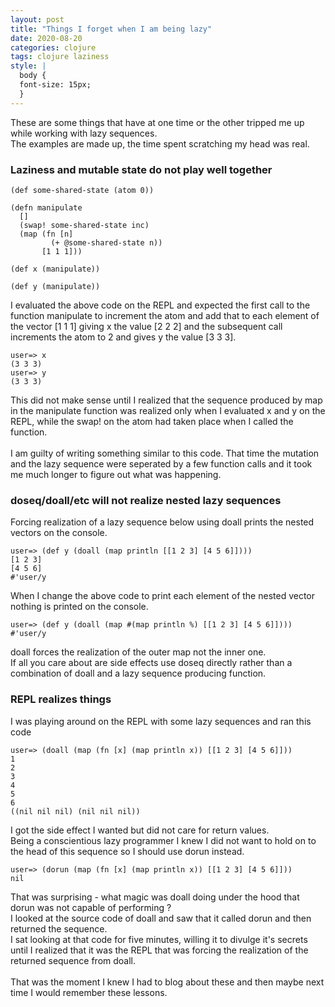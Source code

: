 ```yaml
---
layout: post
title: "Things I forget when I am being lazy"
date: 2020-08-20
categories: clojure
tags: clojure laziness
style: |
  body {
  font-size: 15px;
  } 
---
```

These are some things that have at one time or the other tripped me up while working with lazy sequences.  
The examples are made up, the time spent scratching my head was real.  

### Laziness and mutable state do not play well together
```
(def some-shared-state (atom 0))

(defn manipulate
  []
  (swap! some-shared-state inc)
  (map (fn [n]
         (+ @some-shared-state n))
       [1 1 1]))

(def x (manipulate))

(def y (manipulate))
```
I evaluated the above code on the REPL and expected the first call to the function manipulate to increment the atom and add that to each element of the vector [1 1 1] giving x the value [2 2 2] and the subsequent call increments the atom to 2 and gives y the value [3 3 3].  
```
user=> x
(3 3 3)
user=> y
(3 3 3)
```
This did not make sense until I realized that the sequence produced by map in the manipulate function was realized only when I evaluated x and y on the REPL, while the swap! on the atom had taken place when I called the function.  
&nbsp;  
I am guilty of writing something similar to this code. That time the mutation and the lazy sequence were seperated by a few function calls and it took me much longer to figure out what was happening.  

### doseq/doall/etc will not realize nested lazy sequences
Forcing realization of a lazy sequence below using doall prints the nested vectors on the console.   
```
user=> (def y (doall (map println [[1 2 3] [4 5 6]])))
[1 2 3]
[4 5 6]
#'user/y
```
When I change the above code to print each element of the nested vector nothing is printed on the console.  
```
user=> (def y (doall (map #(map println %) [[1 2 3] [4 5 6]])))
#'user/y
```
doall forces the realization of the outer map not the inner one.  
If all you care about are side effects use doseq directly rather than a combination of doall and a lazy sequence producing function.  

### REPL realizes things
I was playing around on the REPL with some lazy sequences and ran this code  
```
user=> (doall (map (fn [x] (map println x)) [[1 2 3] [4 5 6]]))
1
2
3
4
5
6
((nil nil nil) (nil nil nil))
```
I got the side effect I wanted but did not care for return values.  
Being a conscientious lazy programmer I knew I did not want to hold on to the head of this sequence so I should use dorun instead.  
```
user=> (dorun (map (fn [x] (map println x)) [[1 2 3] [4 5 6]]))
nil
```
That was surprising - what magic was doall doing under the hood that dorun was not capable of performing ?  
I looked at the source code of doall and saw that it called dorun and then returned the sequence.  
I sat looking at that code for five minutes, willing it to divulge it's secrets until I realized that it was the REPL that was forcing the realization of the returned sequence from doall.  
&nbsp;  
That was the moment I knew I had to blog about these and then maybe next time I would remember these lessons.
